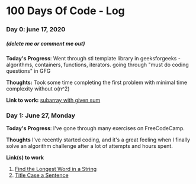 # 100 Days Of Code - Log

### Day 0: june 17, 2020
##### (delete me or comment me out)

**Today's Progress**: Went through stl template library in geeksforgeeks - algorithms, containers, functions, iterators. going through "must do coding questions" in GFG

**Thoughts:** Took some time completing the first problem with minimal time complexity without o(n^2)

**Link to work:** [subarray with given sum](https://practice.geeksforgeeks.org/problems/subarray-with-given-sum/0)


### Day 1: June 27, Monday

**Today's Progress**: I've gone through many exercises on FreeCodeCamp.

**Thoughts** I've recently started coding, and it's a great feeling when I finally solve an algorithm challenge after a lot of attempts and hours spent.

**Link(s) to work**
1. [Find the Longest Word in a String](https://www.freecodecamp.com/challenges/find-the-longest-word-in-a-string)
2. [Title Case a Sentence](https://www.freecodecamp.com/challenges/title-case-a-sentence)
